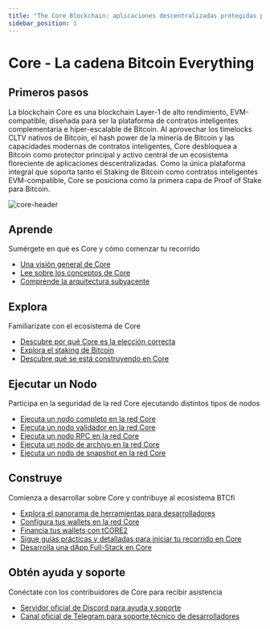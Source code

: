 ```yaml
---
title: "The Core Blockchain: aplicaciones descentralizadas protegidas por Bitcoin"
sidebar_position: 1
---
```


# Core - La cadena Bitcoin Everything

## Primeros pasos

La blockchain Core es una blockchain Layer-1 de alto rendimiento, EVM-compatible, diseñada para ser la plataforma de contratos inteligentes complementaria e hiper-escalable de Bitcoin. Al aprovechar los timelocks CLTV nativos de Bitcoin, el hash power de la minería de Bitcoin y las capacidades modernas de contratos inteligentes, Core desbloquea a Bitcoin como protector principal y activo central de un ecosistema floreciente de aplicaciones descentralizadas. Como la única plataforma integral que soporta tanto el Staking de Bitcoin como contratos inteligentes EVM-compatible, Core se posiciona como la primera capa de Proof of Stake para Bitcoin.

![core-header](../static/img/core-header.png)

## Aprende

Sumérgete en qué es Core y cómo comenzar tu recorrido

- [Una visión general de Core](./Learn/introduction/core-101.md)
- [Lee sobre los conceptos de Core](category/core-concepts)
- [Comprende la arquitectura subyacente](./Learn/core-concepts/architecture.md)

## Explora

Familiarízate con el ecosistema de Core

- [Descubre por qué Core es la elección correcta](./Learn/introduction/why-core.md)
- [Explora el staking de Bitcoin](./Learn/core-concepts/satoshi-plus-consensus/BitcoinStaking)
- [Descubre qué se está construyendo en Core](https://coredao.org/explore/ecosystem)

## Ejecutar un Nodo

Participa en la seguridad de la red Core ejecutando distintos tipos de nodos

- [Ejecuta un nodo completo en la red Core](./Node/config/full-node.md)
- [Ejecuta un nodo validador en la red Core](./Node/config/validator-node-config.md)
- [Ejecuta un nodo RPC en la red Core](./Node/config/rpc-node-config.md)
- [Ejecuta un nodo de archivo en la red Core](./Node/config/archive-node-config.md)
- [Ejecuta un nodo de snapshot en la red Core](./Node/config/snapshot-node-config.md)

## Construye

Comienza a desarrollar sobre Core y contribuye al ecosistema BTCfi

- [Explora el panorama de herramientas para desarrolladores](./Dev-Guide/dev-tools.md)
- [Configura tus wallets en la red Core](./Dev-Guide/core-wallet-config.md)
- [Financia tus wallets con tCORE2](./Dev-Guide/core-faucet.md)
- [Sigue guías prácticas y detalladas para iniciar tu recorrido en Core](category/dev-guides)
- [Desarrolla una dApp Full-Stack en Core](./Dev-Guide/dapp-on-core.md)

## Obtén ayuda y soporte

Conéctate con los contribuidores de Core para recibir asistencia

- [Servidor oficial de Discord para ayuda y soporte](https://discord.com/invite/coredaoofficial)
- [Canal oficial de Telegram para soporte técnico de desarrolladores](https://t.me/CoreDAOTelegram)
